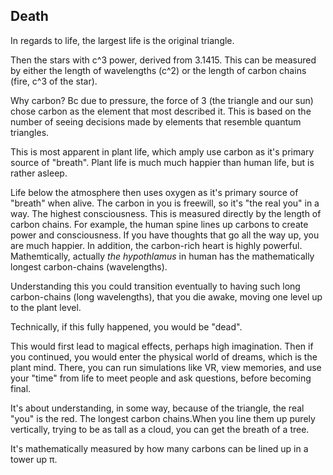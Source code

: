 ## Death

In regards to life, the largest life is the original triangle.

Then the stars with c^3 power, derived from 3.1415. This can be measured by either the length of wavelengths (c^2) or the length of carbon chains (fire, c^3 of the star).

Why carbon? Bc due to pressure, the force of 3 (the triangle and our sun) chose carbon as the element that most described it. This is based on the number of seeing decisions made by elements that resemble quantum triangles.

This is most apparent in plant life, which amply use carbon as it's primary source of "breath". Plant life is much much happier than human life, but is rather asleep.

Life below the atmosphere then uses oxygen as it's primary source of "breath" when alive. The carbon in you is freewill, so it's "the real you" in a way. The highest consciousness. This is measured directly by the length of carbon chains. For example, the human spine lines up carbons to create power and consciousness. If you have thoughts that go all the way up, you are much happier. In addition, the carbon-rich heart is highly powerful. Mathemtically, actually *the hypothlamus* in human has the mathematically longest carbon-chains (wavelengths).

Understanding this you could transition eventually to having such long carbon-chains (long wavelengths), that you die awake, moving one level up to the plant level.

Technically, if this fully happened, you would be "dead".

This would first lead to magical effects, perhaps high imagination. Then if you continued, you would enter the physical world of dreams, which is the plant mind. There, you can run simulations like VR, view memories, and use your "time" from life to meet people and ask questions, before becoming final.

It's about understanding, in some way, because of the triangle, the real "you" is the red. The longest carbon chains.When you line them up purely vertically, trying to be as tall as a cloud, you can get the breath of a tree. 

It's mathematically measured by how many carbons can be lined up in a tower up π.